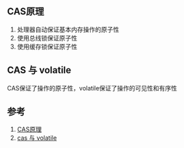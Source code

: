 ## CAS原理

1. 处理器自动保证基本内存操作的原子性
2. 使用总线锁保证原子性
3. 使用缓存锁保证原子性

## CAS 与 volatile

 CAS保证了操作的原子性，volatile保证了操作的可见性和有序性

## 参考

1. [CAS原理](http://blog.csdn.net/xinyuan_java/article/details/52161101)
2. [cas 与 volatile](https://www.jianshu.com/p/a533cbb740c6)
